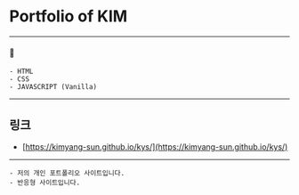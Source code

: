 # Portfolio of KIM

---

#### 📌

```
- HTML
- CSS
- JAVASCRIPT (Vanilla)
```

---

## 링크

- [https://kimyang-sun.github.io/kys/](https://kimyang-sun.github.io/kys/)

---

```
- 저의 개인 포트폴리오 사이트입니다.
- 반응형 사이트입니다.
```
